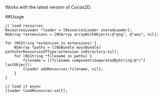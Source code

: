 Works with the latest version of Cocos2D.

##Usage

	// load resources
	ResourcesLoader *loader = [ResourcesLoader sharedLoader];
	NSArray *extensions = [NSArray arrayWithObjects:@"png", @"wav", nil];

	for (NSString *extension in extensions) {
		NSArray *paths = [[NSBundle mainBundle] pathsForResourcesOfType:extension inDirectory:nil];
		for (NSString *filename in paths) {
			filename = [[filename componentsSeparatedByString:@"/"] lastObject];
			[loader addResources:filename, nil];
		}
	}

	// load it async
	[loader loadResources:self];
